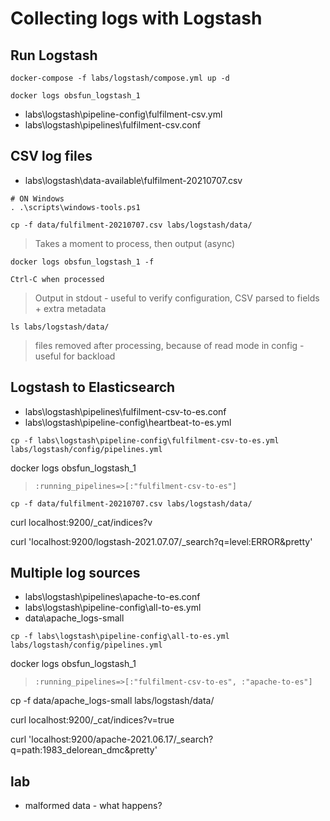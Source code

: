 # Collecting logs with Logstash

## Run Logstash

```
docker-compose -f labs/logstash/compose.yml up -d

docker logs obsfun_logstash_1
```

- labs\logstash\pipeline-config\fulfilment-csv.yml
- labs\logstash\pipelines\fulfilment-csv.conf


## CSV log files

- labs\logstash\data-available\fulfilment-20210707.csv

```
# ON Windows
. .\scripts\windows-tools.ps1
```

```
cp -f data/fulfilment-20210707.csv labs/logstash/data/
```

> Takes a moment to process, then output (async)

```
docker logs obsfun_logstash_1 -f

Ctrl-C when processed
```
> Output in stdout - useful to verify configuration, CSV parsed to fields + extra metadata

```
ls labs/logstash/data/
```

> files removed after processing, because of read mode in config - useful for backload

## Logstash to Elasticsearch


- labs\logstash\pipelines\fulfilment-csv-to-es.conf
- labs\logstash\pipeline-config\heartbeat-to-es.yml

```
cp -f labs\logstash\pipeline-config\fulfilment-csv-to-es.yml labs/logstash/config/pipelines.yml
```

docker logs obsfun_logstash_1 

> `:running_pipelines=>[:"fulfilment-csv-to-es"]`

```
cp -f data/fulfilment-20210707.csv labs/logstash/data/
```

curl localhost:9200/_cat/indices?v

curl 'localhost:9200/logstash-2021.07.07/_search?q=level:ERROR&pretty' 


## Multiple log sources

- labs\logstash\pipelines\apache-to-es.conf
- labs\logstash\pipeline-config\all-to-es.yml
- data\apache_logs-small

```
cp -f labs\logstash\pipeline-config\all-to-es.yml labs/logstash/config/pipelines.yml
```

docker logs obsfun_logstash_1 

> `:running_pipelines=>[:"fulfilment-csv-to-es", :"apache-to-es"]`

cp -f data/apache_logs-small labs/logstash/data/

curl localhost:9200/_cat/indices?v=true

curl 'localhost:9200/apache-2021.06.17/_search?q=path:1983_delorean_dmc&pretty'

## lab

- malformed data - what happens?